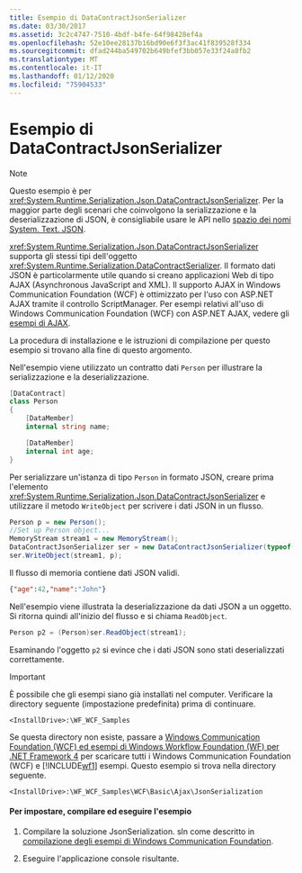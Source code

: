 ```yaml
---
title: Esempio di DataContractJsonSerializer
ms.date: 03/30/2017
ms.assetid: 3c2c4747-7510-4bdf-b4fe-64f98428ef4a
ms.openlocfilehash: 52e10ee28137b16bd90e6f3f3ac41f839528f334
ms.sourcegitcommit: dfad244ba549702b649bfef3bb057e33f24a8fb2
ms.translationtype: MT
ms.contentlocale: it-IT
ms.lasthandoff: 01/12/2020
ms.locfileid: "75904533"
---
```

# <a name="datacontractjsonserializer-sample"></a>Esempio di DataContractJsonSerializer

> [!NOTE]
> Questo esempio è per <xref:System.Runtime.Serialization.Json.DataContractJsonSerializer>. Per la maggior parte degli scenari che coinvolgono la serializzazione e la deserializzazione di JSON, è consigliabile usare le API nello [spazio dei nomi System. Text. JSON](../../../standard/serialization/system-text-json-overview.md). 

<xref:System.Runtime.Serialization.Json.DataContractJsonSerializer> supporta gli stessi tipi dell'oggetto <xref:System.Runtime.Serialization.DataContractSerializer>. Il formato dati JSON è particolarmente utile quando si creano applicazioni Web di tipo AJAX (Asynchronous JavaScript and XML). Il supporto AJAX in Windows Communication Foundation (WCF) è ottimizzato per l'uso con ASP.NET AJAX tramite il controllo ScriptManager. Per esempi relativi all'uso di Windows Communication Foundation (WCF) con ASP.NET AJAX, vedere gli [esempi di AJAX](ajax.md).  
  
La procedura di installazione e le istruzioni di compilazione per questo esempio si trovano alla fine di questo argomento.  
  
Nell'esempio viene utilizzato un contratto dati `Person` per illustrare la serializzazione e la deserializzazione.  

```csharp
[DataContract]
class Person
{
    [DataMember]
    internal string name;

    [DataMember]
    internal int age;
}
```

 Per serializzare un'istanza di tipo `Person` in formato JSON, creare prima l'elemento <xref:System.Runtime.Serialization.Json.DataContractJsonSerializer> e utilizzare il metodo `WriteObject` per scrivere i dati JSON in un flusso.  

```csharp
Person p = new Person();
//Set up Person object...
MemoryStream stream1 = new MemoryStream();
DataContractJsonSerializer ser = new DataContractJsonSerializer(typeof(Person));
ser.WriteObject(stream1, p);
```

 Il flusso di memoria contiene dati JSON validi.
  
```json  
{"age":42,"name":"John"}  
```  
  
 Nell'esempio viene illustrata la deserializzazione da dati JSON a un oggetto. Si ritorna quindi all'inizio del flusso e si chiama `ReadObject`.  

```csharp
Person p2 = (Person)ser.ReadObject(stream1);
```

 Esaminando l'oggetto `p2` si evince che i dati JSON sono stati deserializzati correttamente.  
  
> [!IMPORTANT]
> È possibile che gli esempi siano già installati nel computer. Verificare la directory seguente (impostazione predefinita) prima di continuare.  
>   
> `<InstallDrive>:\WF_WCF_Samples`  
>   
> Se questa directory non esiste, passare a [Windows Communication Foundation (WCF) ed esempi di Windows Workflow Foundation (WF) per .NET Framework 4](https://www.microsoft.com/download/details.aspx?id=21459) per scaricare tutti i Windows Communication Foundation (WCF) e [!INCLUDE[wf1](../../../../includes/wf1-md.md)] esempi. Questo esempio si trova nella directory seguente.  
>   
> `<InstallDrive>:\WF_WCF_Samples\WCF\Basic\Ajax\JsonSerialization`  
  
#### <a name="to-set-up-build-and-run-the-sample"></a>Per impostare, compilare ed eseguire l'esempio  
  
1. Compilare la soluzione JsonSerialization. sln come descritto in [compilazione degli esempi di Windows Communication Foundation](../../../../docs/framework/wcf/samples/building-the-samples.md).  
  
2. Eseguire l'applicazione console risultante.  
